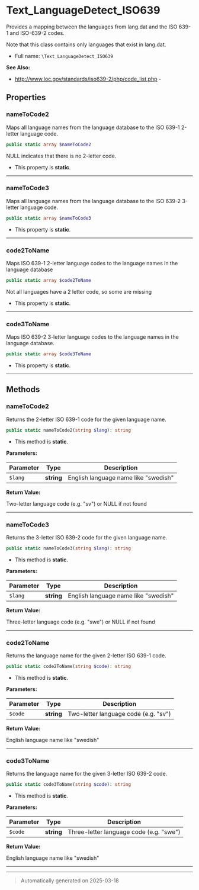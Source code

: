 
# Text_LanguageDetect_ISO639

Provides a mapping between the languages from lang.dat and the
ISO 639-1 and ISO-639-2 codes.

Note that this class contains only languages that exist in lang.dat.

* Full name: `\Text_LanguageDetect_ISO639`

**See Also:**

* http://www.loc.gov/standards/iso639-2/php/code_list.php - 



## Properties


### nameToCode2

Maps all language names from the language database to the
ISO 639-1 2-letter language code.

```php
public static array $nameToCode2
```

NULL indicates that there is no 2-letter code.

* This property is **static**.


***

### nameToCode3

Maps all language names from the language database to the
ISO 639-2 3-letter language code.

```php
public static array $nameToCode3
```



* This property is **static**.


***

### code2ToName

Maps ISO 639-1 2-letter language codes to the language names
in the language database

```php
public static array $code2ToName
```

Not all languages have a 2 letter code, so some are missing

* This property is **static**.


***

### code3ToName

Maps ISO 639-2 3-letter language codes to the language names
in the language database.

```php
public static array $code3ToName
```



* This property is **static**.


***

## Methods


### nameToCode2

Returns the 2-letter ISO 639-1 code for the given language name.

```php
public static nameToCode2(string $lang): string
```



* This method is **static**.




**Parameters:**

| Parameter | Type | Description |
|-----------|------|-------------|
| `$lang` | **string** | English language name like &quot;swedish&quot; |


**Return Value:**

Two-letter language code (e.g. "sv") or NULL if not found




***

### nameToCode3

Returns the 3-letter ISO 639-2 code for the given language name.

```php
public static nameToCode3(string $lang): string
```



* This method is **static**.




**Parameters:**

| Parameter | Type | Description |
|-----------|------|-------------|
| `$lang` | **string** | English language name like &quot;swedish&quot; |


**Return Value:**

Three-letter language code (e.g. "swe") or NULL if not found




***

### code2ToName

Returns the language name for the given 2-letter ISO 639-1 code.

```php
public static code2ToName(string $code): string
```



* This method is **static**.




**Parameters:**

| Parameter | Type | Description |
|-----------|------|-------------|
| `$code` | **string** | Two-letter language code (e.g. &quot;sv&quot;) |


**Return Value:**

English language name like "swedish"




***

### code3ToName

Returns the language name for the given 3-letter ISO 639-2 code.

```php
public static code3ToName(string $code): string
```



* This method is **static**.




**Parameters:**

| Parameter | Type | Description |
|-----------|------|-------------|
| `$code` | **string** | Three-letter language code (e.g. &quot;swe&quot;) |


**Return Value:**

English language name like "swedish"




***


***
> Automatically generated on 2025-03-18
